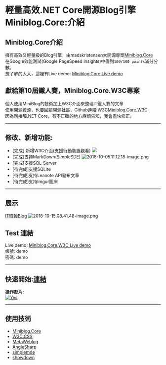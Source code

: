 ﻿輕量高效.NET Core開源Blog引擎Miniblog.Core:介紹
===

## Miniblog.Core介紹
擁有高效又輕量級的Blog引擎，由madskristensen大開源專案[Miniblog.Core](https://github.com/madskristensen/Miniblog.Core)  
在Google效能測試(Google PageSpeed Insights)中得到`100/100 points`滿分分數。  
想了解的大大，這裡有Live demo: [Miniblog.Core Live demo](https://miniblogcore.azurewebsites.net/)


## 獻給第10屆鐵人賽，Miniblog.Core.W3C專案

個人使用MiniBlog的技術加上W3C介面來整理IT鐵人賽的文章  
使用開源資源，也要回饋開源社區，Github連結:[W3CMiniblog.Core.W3C](https://github.com/shps951023/W3CMiniblog.Core-W3C)  
因為剛接觸.NET Core，有不正確的地方麻煩告知，我會盡快修正。 

---

## 修改、新增功能:
- [完成] 新增W3C介面(支援行動裝置觀看)
![](https://i.imgur.com/vKvU0QT.png)
- [完成]支持MarkDown(SimpleSDE)
![2018-10-05.11.12.18-image.png](https://raw.githubusercontent.com/shps951023/ImageHosting/master/img/2018-10-05.11.12.18-image.png)
- [完成]支援SQL-Server
- [待完成]支援SQLite
- [待完成]支持Leanote API發布文章
- [待完成]支持Imgur圖床

---

## 展示  
[IT暐翰Blog](https://itweihan.azurewebsites.net/blog/category/miniblog.core%E2%9D%A4%EF%B8%8Fw3c%E5%B0%88%E6%A1%88)
![2018-10-15.08.41.48-image.png](https://raw.githubusercontent.com/shps951023/ImageHosting/master/img/2018-10-15.08.41.48-image.png)

## Test 連結

Live demo:  [Miniblog.Core.W3C Live demo](https://miniblogcorew3c.azurewebsites.net  )  
帳號: demo   
密碼: demo 

---

## 快速開始:[連結](https://itweihan.azurewebsites.net/blog/miniblog_quick_start)
**操作影片:**  
[![Yes](https://img.youtube.com/vi/4wX9qDPa4q0/0.jpg)](https://www.youtube.com/watch?v=4wX9qDPa4q0)

---

## 使用技術
- [Miniblog.Core](https://github.com/madskristensen/Miniblog.Core) 
- [W3C.CSS](https://www.w3schools.com/w3css/w3css_downloads.asp)
- [MetaWeblog](https://github.com/shawnwildermuth/MetaWeblog)
- [AngleSharp](https://github.com/AngleSharp/AngleSharp)
- [simplemde](https://github.com/sparksuite/simplemde-markdown-editor) 
- [showdown](https://github.com/showdownjs/showdown)